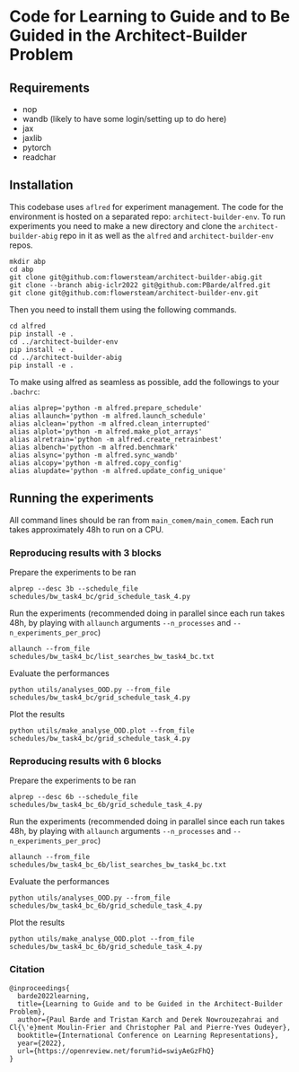 # Code for Learning to Guide and to Be Guided in the Architect-Builder Problem


## Requirements

- nop
- wandb (likely to have some login/setting up to do here)
- jax
- jaxlib
- pytorch
- readchar

## Installation

This codebase uses `aflred` for experiment management. The code for the environment is hosted on a separated repo: `architect-builder-env`.
To run experiments you need to make a new directory and clone the `architect-builder-abig` repo in it as well as the `alfred` and `architect-builder-env` repos. 
```
mkdir abp
cd abp
git clone git@github.com:flowersteam/architect-builder-abig.git
git clone --branch abig-iclr2022 git@github.com:PBarde/alfred.git
git clone git@github.com:flowersteam/architect-builder-env.git
```
Then you need to install them using the following commands.
```
cd alfred
pip install -e .
cd ../architect-builder-env
pip install -e .
cd ../architect-builder-abig
pip install -e .
```

To make using alfred as seamless as possible, add the followings to your `.bachrc`:
```
alias alprep='python -m alfred.prepare_schedule'
alias allaunch='python -m alfred.launch_schedule'
alias alclean='python -m alfred.clean_interrupted'
alias alplot='python -m alfred.make_plot_arrays'
alias alretrain='python -m alfred.create_retrainbest'
alias albench='python -m alfred.benchmark'
alias alsync='python -m alfred.sync_wandb'
alias alcopy='python -m alfred.copy_config'
alias alupdate='python -m alfred.update_config_unique'
```

## Running the experiments

All command lines should be ran from `main_comem/main_comem`.
Each run takes approximately 48h to run on a CPU. 

### Reproducing results with 3 blocks
Prepare the experiments to be ran
```
alprep --desc 3b --schedule_file schedules/bw_task4_bc/grid_schedule_task_4.py
```

Run the experiments (recommended doing in parallel since each run takes 48h, by playing with `allaunch` arguments `--n_processes` and `--n_experiments_per_proc`)
```
allaunch --from_file schedules/bw_task4_bc/list_searches_bw_task4_bc.txt
```

Evaluate the performances
```
python utils/analyses_OOD.py --from_file schedules/bw_task4_bc/grid_schedule_task_4.py
```

Plot the results
```
python utils/make_analyse_OOD.plot --from_file schedules/bw_task4_bc/grid_schedule_task_4.py
```

### Reproducing results with 6 blocks
Prepare the experiments to be ran
```
alprep --desc 6b --schedule_file schedules/bw_task4_bc_6b/grid_schedule_task_4.py
```

Run the experiments (recommended doing in parallel since each run takes 48h, by playing with `allaunch` arguments `--n_processes` and `--n_experiments_per_proc`)
```
allaunch --from_file schedules/bw_task4_bc_6b/list_searches_bw_task4_bc.txt
```

Evaluate the performances
```
python utils/analyses_OOD.py --from_file schedules/bw_task4_bc_6b/grid_schedule_task_4.py
```

Plot the results
```
python utils/make_analyse_OOD.plot --from_file schedules/bw_task4_bc_6b/grid_schedule_task_4.py
```


### Citation

```
@inproceedings{
  barde2022learning,
  title={Learning to Guide and to be Guided in the Architect-Builder Problem},
  author={Paul Barde and Tristan Karch and Derek Nowrouzezahrai and Cl{\'e}ment Moulin-Frier and Christopher Pal and Pierre-Yves Oudeyer},
  booktitle={International Conference on Learning Representations},
  year={2022},
  url={https://openreview.net/forum?id=swiyAeGzFhQ}
}
```
